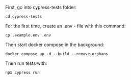 First, go into cypress-tests folder:

    cd cypress-tests

For the first time, create an .env - file with this command:

    cp .example.env .env

Then start docker compose in the background:

    docker compose up -d --build --remove-orphans

Then run tests with:

    npx cypress run
